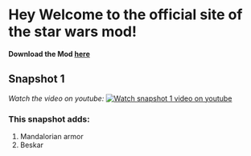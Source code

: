 # Hey Welcome to the official site of the star wars mod!

**Download the Mod [here](https://sheeeev664.webnode.com/mods/)**

## Snapshot 1
*Watch the video on youtube:*
[![Watch snapshot 1 video on youtube](https://img.youtube.com/vi/K_U8KsA6OZc/maxresdefault.jpg)](http://www.youtube.com/watch?v=K_U8KsA6OZc)

### This snapshot adds:
1. Mandalorian armor
2. Beskar

